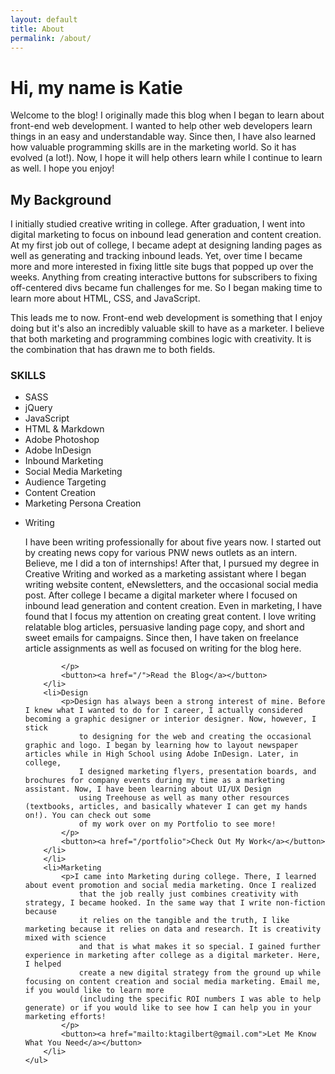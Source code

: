 ```yaml
---
layout: default
title: About
permalink: /about/
---
```

<div id="about-page">
<div class="page-header">
 <h1 class="header-1">Hi, my name is Katie</h1>
</div>
<div class="post">

<div class="wrapper">
<div class="page-wrapper">
	<div>
		<p>Welcome to the blog! I originally made this blog when I began to learn about front-end web development.
			I wanted to help other web developers learn things in an easy and understandable way.
			Since then, I have also learned how valuable programming skills are in the marketing world. So it has evolved (a lot!). Now, I hope it will help others learn while I continue to learn as well. I hope you enjoy!
		</p>
		<h2>My Background</h2>
		<p>I initially studied creative writing in college. After graduation, I went into digital marketing to focus on inbound
		 lead generation and content creation. At my first job out of college, I became adept at designing landing pages as well as
		 generating and tracking inbound leads. Yet, over time I became more and more interested in fixing little site bugs that
		 popped up over the weeks. Anything from creating interactive buttons for subscribers to fixing off-centered divs became
		 fun challenges for me. So I began making time to learn more about HTML, CSS, and JavaScript.
		</p>
		<p>This leads me to now. Front-end web development is something that I enjoy doing but it's also an incredibly valuable skill to have as a marketer. I believe that both marketing and programming combines logic with creativity. It is the combination that has drawn me to both fields.
		</p>
	</div>
</div>
</div>

<div id="skills">
	<!-- <img id="skills-background" src="/assets/skillsBackground.png"/> -->
	<h3>SKILLS</h3>
	<ul id="skills-list">
		<li><i class="fa fa-circle"></i></i>SASS</li>
		<li><i class="fa fa-circle"></i>jQuery</li>
		<li><i class="fa fa-circle"></i>JavaScript</li>
		<li><i class="fa fa-circle"></i>HTML & Markdown</li>
		<li><i class="fa fa-circle"></i>Adobe Photoshop</li>
		<li><i class="fa fa-circle"></i>Adobe InDesign</li>
		<li><i class="fa fa-circle"></i>Inbound Marketing</li>
		<li><i class="fa fa-circle"></i>Social Media Marketing</li>
		<li><i class="fa fa-circle"></i>Audience Targeting</li>
		<li><i class="fa fa-circle"></i>Content Creation</li>
		<li><i class="fa fa-circle"></i>Marketing Persona Creation</li>
	</ul>
</div>

<div id="list-column">
	<ul>
		<li>Writing
			<p>I have been writing professionally for about five years now. I started out by creating news copy for various PNW news outlets as an intern. Believe, me I did a ton of internships!
				After that, I pursued my degree in Creative Writing and worked as a marketing assistant where I began writing website content, eNewsletters, and the occasional social media post.
				After college I became a digital marketer where I focused on inbound lead generation and content creation. Even in marketing, I have found that I focus
				my attention on creating great content. I love writing relatable blog articles, persuasive landing page copy, and short and sweet emails for campaigns. Since then,
				I have taken on freelance article assignments as well as focused on writing for the blog here.

			</p>
			<button><a href="/">Read the Blog</a></button>
		</li>
		<li>Design
			<p>Design has always been a strong interest of mine. Before I knew what I wanted to do for I career, I actually considered becoming a graphic designer or interior designer. Now, however, I stick
				to designing for the web and creating the occasional graphic and logo. I began by learning how to layout newspaper articles while in High School using Adobe InDesign. Later, in college,
				I designed marketing flyers, presentation boards, and brochures for company events during my time as a marketing assistant. Now, I have been learning about UI/UX Design
				using Treehouse as well as many other resources (textbooks, articles, and basically whatever I can get my hands on!). You can check out some
				of my work over on my Portfolio to see more!
			</p>
			<button><a href="/portfolio">Check Out My Work</a></button>
		</li>
		</li>
		<li>Marketing
			<p>I came into Marketing during college. There, I learned about event promotion and social media marketing. Once I realized
				that the job really just combines creativity with strategy, I became hooked. In the same way that I write non-fiction because
				it relies on the tangible and the truth, I like marketing because it relies on data and research. It is creativity mixed with science
				and that is what makes it so special. I gained further experience in marketing after college as a digital marketer. Here, I helped
				create a new digital strategy from the ground up while focusing on content creation and social media marketing. Email me, if you would like to learn more
				(including the specific ROI numbers I was able to help generate) or if you would like to see how I can help you in your marketing efforts!
			</p>
			<button><a href="mailto:ktagilbert@gmail.com">Let Me Know What You Need</a></button>
		</li>
	</ul>
</div>
</div>
</div>
